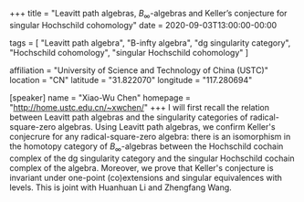 +++
title = "Leavitt path algebras, $B_\infty$-algebras and Keller’s conjecture for singular Hochschild cohomology"
date = 2020-09-03T13:00:00-00:00

tags = [
"Leavitt path algebra",
"B-infty algebra",
"dg singularity category",
"Hochschild cohomology",
"singular Hochschild cohomology"
]

affiliation = "University of Science and Technology of China (USTC)"
location = "CN"
latitude = "31.822070"
longitude = "117.280694"

[speaker]
  name = "Xiao-Wu Chen"
  homepage = "http://home.ustc.edu.cn/~xwchen/"
+++
I will first recall the relation between Leavitt path algebras and the singularity categories of
radical-square-zero algebras.  Using Leavitt path algebras, we confirm  Keller's conjecrure for any radical-square-zero algebra:
 there is an isomorphism in the homotopy category of $B_\infty$-algebras between the Hochschild cochain complex of the
dg singularity category and the singular Hochschild cochain complex of the algebra. Moreover, we prove that Keller's conjecture
is invariant under one-point (co)extensions and singular equivalences with levels. This is joint with Huanhuan Li and Zhengfang Wang.
